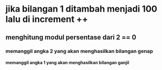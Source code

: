 # jika bilangan 1 ditambah menjadi 100 lalu di increment ++ 
## menghitung modul persentase dari 2 == 0 
### memanggil angka 2  yang akan menghasilkan bilangan genap
#### memanggil angka 1 yang akan menghasilkan bilangan ganjil 